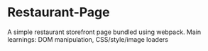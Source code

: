 # Restaurant-Page
A simple restaurant storefront page bundled using webpack. 
Main learnings: DOM manipulation, CSS/style/image loaders
